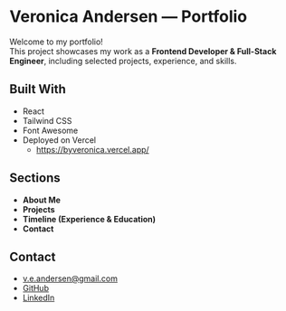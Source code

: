 # Veronica Andersen — Portfolio

Welcome to my portfolio!  
This project showcases my work as a **Frontend Developer & Full-Stack Engineer**, including selected projects, experience, and skills.

## Built With
- React  
- Tailwind CSS  
- Font Awesome  
- Deployed on Vercel  
    - https://byveronica.vercel.app/ 

## Sections
- **About Me**  
- **Projects**  
- **Timeline (Experience & Education)**  
- **Contact**  

## Contact
- [v.e.andersen@gmail.com](mailto:v.e.andersen@gmail.com)  
- [GitHub](https://github.com/VeronicaAndersen)  
- [LinkedIn](https://www.linkedin.com/in/andersenveronica/)  
